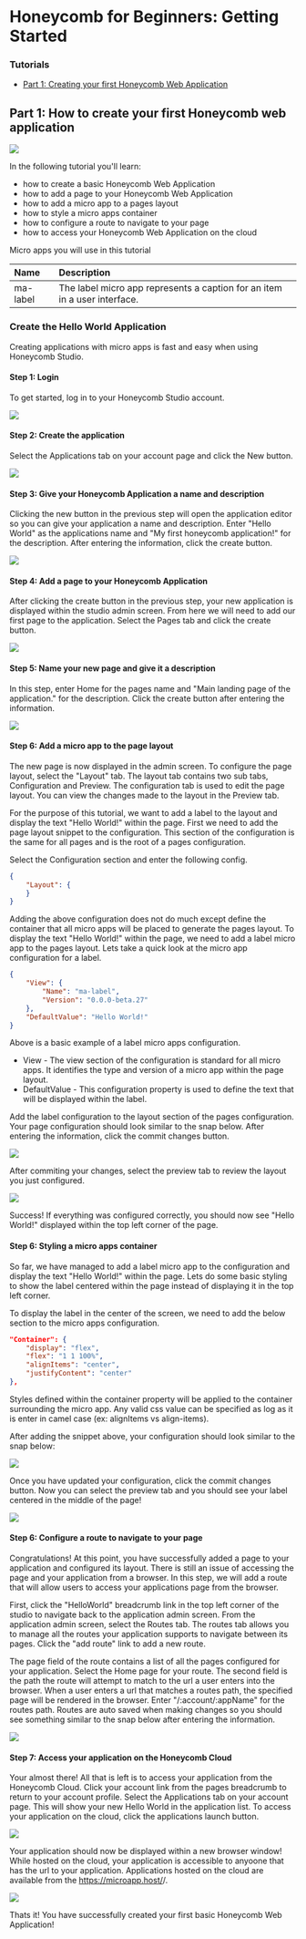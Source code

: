 # Honeycomb for Beginners: Getting Started

### Tutorials

* [Part 1: Creating your first Honeycomb Web Application](https://github.com/Schalltech/honeycomb-tutorials/tree/master/tutorials/getting%20started/create%20an%20application#part-1-how-to-create-your-first-honeycomb-web-application)

## Part 1: How to create your first Honeycomb web application

<img src="https://raw.githubusercontent.com/Schalltech/honeycomb-tutorials/master/tutorials/getting%20started/create%20an%20application/images/create-app-11.png">

In the following tutorial you'll learn:

* how to create a basic Honeycomb Web Application
* how to add a page to your Honeycomb Web Application
* how to add a micro app to a pages layout
* how to style a micro apps container
* how to configure a route to navigate to your page
* how to access your Honeycomb Web Application on the cloud

Micro apps you will use in this tutorial

Name | Description 
:---- | :-----
ma-label | The label micro app represents a caption for an item in a user interface.

### Create the Hello World Application
Creating applications with micro apps is fast and easy when using Honeycomb Studio. 

#### Step 1: Login
To get started, log in to your Honeycomb Studio account. 

<img src="https://raw.githubusercontent.com/Schalltech/honeycomb-tutorials/master/tutorials/getting%20started/create%20an%20application/images/create-app-0.png">

#### Step 2: Create the application
Select the Applications tab on your account page and click the New button.

<img src="https://raw.githubusercontent.com/Schalltech/honeycomb-tutorials/master/tutorials/getting%20started/create%20an%20application/images/create-app-1.png">

#### Step 3: Give your Honeycomb Application a name and description
Clicking the new button in the previous step will open the application editor so you can give your application a name and description. Enter "Hello World" as the applications name and "My first honeycomb application!" for the description. After entering the information, click the create button.

<img src="https://raw.githubusercontent.com/Schalltech/honeycomb-tutorials/master/tutorials/getting%20started/create%20an%20application/images/create-app-2.png">

#### Step 4: Add a page to your Honeycomb Application
After clicking the create button in the previous step, your new application is displayed within the studio admin screen. From here we will need to add our first page to the application. Select the Pages tab and click the create button.


<img src="https://raw.githubusercontent.com/Schalltech/honeycomb-tutorials/master/tutorials/getting%20started/create%20an%20application/images/create-app-3.png">

#### Step 5: Name your new page and give it a description
In this step, enter Home for the pages name and "Main landing page of the application." for the description. Click the create button after entering the information.

<img src="https://raw.githubusercontent.com/Schalltech/honeycomb-tutorials/master/tutorials/getting%20started/create%20an%20application/images/create-app-4.png">

#### Step 6: Add a micro app to the page layout
The new page is now displayed in the admin screen. To configure the page layout, select the "Layout" tab. The layout tab contains two sub tabs, Configuration and Preview. The configuration tab is used to edit the page layout. You can view the changes made to the layout in the Preview tab.

For the purpose of this tutorial, we want to add a label to the layout and display the text "Hello World!" within the page. First we need to add the page layout snippet to the configuration. This section of the configuration is the same for all pages and is the root of a pages configuration.

Select the Configuration section and enter the following config.

````json
{
    "Layout": {
    }
}
````
Adding the above configuration does not do much except define the container that all micro apps will be placed to generate the pages layout. To display the text "Hello World!" within the page, we need to add a label micro app to the pages layout. Lets take a quick look at the micro app configuration for a label.

````json
{
    "View": {
        "Name": "ma-label",
        "Version": "0.0.0-beta.27"
    },
    "DefaultValue": "Hello World!"
}
````

Above is a basic example of a  label micro apps configuration.

* View - The view section of the configuration is standard for all micro apps. It identifies the type and version of a micro app within the page layout.
* DefaultValue - This configuration property is used to define the text that will be displayed within the label.

Add the label configuration to the layout section of the pages configuration. Your page configuration should look similar to the snap below. After entering the information, click the commit changes button.

<img src="https://raw.githubusercontent.com/Schalltech/honeycomb-tutorials/master/tutorials/getting%20started/create%20an%20application/images/create-app-6.png">

After commiting your changes, select the preview tab to review the layout you just configured.

<img src="https://raw.githubusercontent.com/Schalltech/honeycomb-tutorials/master/tutorials/getting%20started/create%20an%20application/images/create-app-6.a.png">

Success! If everything was configured correctly, you should now see "Hello World!" displayed within the top left corner of the page.

#### Step 6: Styling a micro apps container
So far, we have managed to add a label micro app to the configuration and display the text "Hello World!" within the page. Lets do some basic styling to show the label centered within the page instead of displaying it in the top left corner.

To display the label in the center of the screen, we need to add the below section to the micro apps configuration.

````json
"Container": {
    "display": "flex",
    "flex": "1 1 100%",
    "alignItems": "center",
    "justifyContent": "center"
},
````

Styles defined within the container property will be applied to the container surrounding the micro app. Any valid css value can be specified as log as it is enter in camel case (ex: alignItems vs align-items). 

After adding the snippet above, your configuration should look similar to the snap below:

<img src="https://raw.githubusercontent.com/Schalltech/honeycomb-tutorials/master/tutorials/getting%20started/create%20an%20application/images/create-app-10.png">

Once you have updated your configuration, click the commit changes button. Now you can select the preview tab and you should see your label centered in the middle of the page!

<img src="https://raw.githubusercontent.com/Schalltech/honeycomb-tutorials/master/tutorials/getting%20started/create%20an%20application/images/create-app-6.b.png">

#### Step 6: Configure a route to navigate to your page
Congratulations! At this point, you have successfully added a page to your application and configured its layout. There is still an issue of accessing the page and your application from a browser. In this step, we will add a route that will allow users to access your applications page from the browser.

First, click the "HelloWorld" breadcrumb link in the top left corner of the studio to navigate back to the application admin screen. From the application admin screen, select the Routes tab. The routes tab allows you to manage all the routes your application supports to navigate between its pages. Click the "add route" link to add a new route.

The page field of the route contains a list of all the pages configured for your application. Select the Home page for your route. The second field is the path the route will attempt to match to the url a user enters into the browser. When a user enters a url that matches a routes path, the specified page will be rendered in the browser. Enter "/:account/:appName" for the routes path. Routes are auto saved when making changes so you should see something similar to the snap below after entering the information.

<img src="https://raw.githubusercontent.com/Schalltech/honeycomb-tutorials/master/tutorials/getting%20started/create%20an%20application/images/create-app-7.png">

#### Step 7: Access your application on the Honeycomb Cloud
Your almost there! All that is left is to access your application from the Honeycomb Cloud. Click your account link from the pages breadcrumb to return to your account profile. Select the Applications tab on your account page. This will show your new Hello World in the application list. To access your application on the cloud, click the applications launch button.

<img src="https://raw.githubusercontent.com/Schalltech/honeycomb-tutorials/master/tutorials/getting%20started/create%20an%20application/images/create-app-8.png">

Your application should now be displayed within a new browser window! While hosted on the cloud, your application is accessible to anyoone that has the url to your application. Applications hosted on the cloud are available from the https://microapp.host/<your-account>/<application-name>.

<img src="https://raw.githubusercontent.com/Schalltech/honeycomb-tutorials/master/tutorials/getting%20started/create%20an%20application/images/create-app-11.png">

Thats it! You have successfully created your first basic Honeycomb Web Application!

